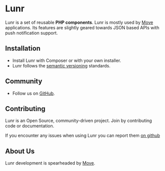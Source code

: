 # Lunr

Lunr is a set of reusable **PHP components**. Lunr is mostly used by [Move][1] applications. Its features
are slightly geared towards JSON based APIs with push notification support.

Installation
------------

* Install Lunr with Composer or with your own installer.
* Lunr follows the [semantic versioning][2] standards.

Community
---------

* Follow us on [GitHub][3].

Contributing
------------

Lunr is an Open Source, community-driven project. Join by contributing code or documentation.

If you encounter any issues when using Lunr you can report them [on github][4]

About Us
--------

Lunr development is spearheaded by [Move][1].

  [1]: https://moveagency.com
  [2]: https://semver.org
  [3]: https://github.com/lunr-php/lunr
  [4]: https://github.com/lunr-php/lunr/issues
